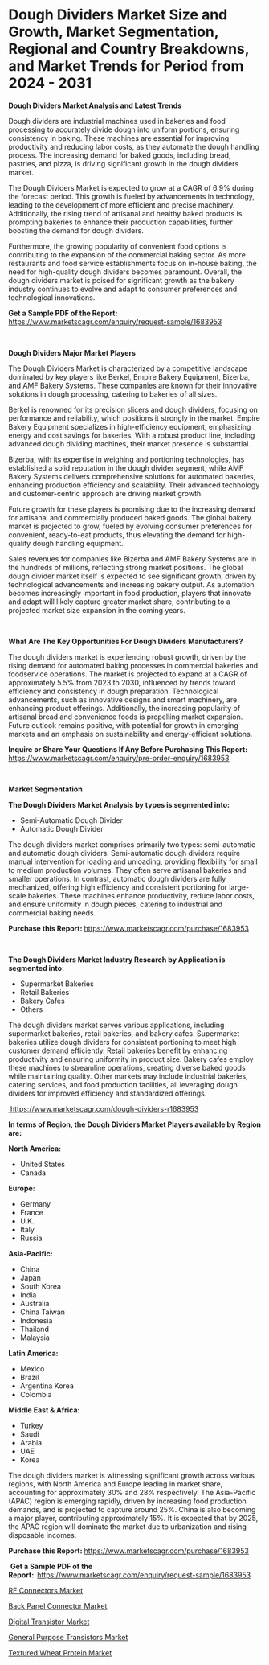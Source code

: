 <p><h1>Dough Dividers Market Size and Growth, Market Segmentation, Regional and Country Breakdowns, and Market Trends for Period from 2024 -  2031</h1></p><p><strong>Dough Dividers Market Analysis and Latest Trends</strong></p>
<p><p>Dough dividers are industrial machines used in bakeries and food processing to accurately divide dough into uniform portions, ensuring consistency in baking. These machines are essential for improving productivity and reducing labor costs, as they automate the dough handling process. The increasing demand for baked goods, including bread, pastries, and pizza, is driving significant growth in the dough dividers market.</p><p>The Dough Dividers Market is expected to grow at a CAGR of 6.9% during the forecast period. This growth is fueled by advancements in technology, leading to the development of more efficient and precise machinery. Additionally, the rising trend of artisanal and healthy baked products is prompting bakeries to enhance their production capabilities, further boosting the demand for dough dividers. </p><p>Furthermore, the growing popularity of convenient food options is contributing to the expansion of the commercial baking sector. As more restaurants and food service establishments focus on in-house baking, the need for high-quality dough dividers becomes paramount. Overall, the dough dividers market is poised for significant growth as the bakery industry continues to evolve and adapt to consumer preferences and technological innovations.</p></p>
<p><strong>Get a Sample PDF of the Report:&nbsp;</strong> <a href="https://www.marketscagr.com/enquiry/request-sample/1683953?utm_campaign=1683&utm_medium=2&utm_source=Github&utm_content=ia&utm_term=19102024&utm_id=dough-dividers">https://www.marketscagr.com/enquiry/request-sample/1683953</a></p>
<p>&nbsp;</p>
<p><strong>Dough Dividers Major Market Players</strong></p>
<p><p>The Dough Dividers Market is characterized by a competitive landscape dominated by key players like Berkel, Empire Bakery Equipment, Bizerba, and AMF Bakery Systems. These companies are known for their innovative solutions in dough processing, catering to bakeries of all sizes.</p><p>Berkel is renowned for its precision slicers and dough dividers, focusing on performance and reliability, which positions it strongly in the market. Empire Bakery Equipment specializes in high-efficiency equipment, emphasizing energy and cost savings for bakeries. With a robust product line, including advanced dough dividing machines, their market presence is substantial.</p><p>Bizerba, with its expertise in weighing and portioning technologies, has established a solid reputation in the dough divider segment, while AMF Bakery Systems delivers comprehensive solutions for automated bakeries, enhancing production efficiency and scalability. Their advanced technology and customer-centric approach are driving market growth.</p><p>Future growth for these players is promising due to the increasing demand for artisanal and commercially produced baked goods. The global bakery market is projected to grow, fueled by evolving consumer preferences for convenient, ready-to-eat products, thus elevating the demand for high-quality dough handling equipment.</p><p>Sales revenues for companies like Bizerba and AMF Bakery Systems are in the hundreds of millions, reflecting strong market positions. The global dough divider market itself is expected to see significant growth, driven by technological advancements and increasing bakery output. As automation becomes increasingly important in food production, players that innovate and adapt will likely capture greater market share, contributing to a projected market size expansion in the coming years.</p></p>
<p>&nbsp;</p>
<p><strong>What Are The Key Opportunities For Dough Dividers Manufacturers?</strong></p>
<p><p>The dough dividers market is experiencing robust growth, driven by the rising demand for automated baking processes in commercial bakeries and foodservice operations. The market is projected to expand at a CAGR of approximately 5.5% from 2023 to 2030, influenced by trends toward efficiency and consistency in dough preparation. Technological advancements, such as innovative designs and smart machinery, are enhancing product offerings. Additionally, the increasing popularity of artisanal bread and convenience foods is propelling market expansion. Future outlook remains positive, with potential for growth in emerging markets and an emphasis on sustainability and energy-efficient solutions.</p></p>
<p><strong>Inquire or Share Your Questions If Any Before Purchasing This Report:</strong> <a href="https://www.marketscagr.com/enquiry/pre-order-enquiry/1683953?utm_campaign=1683&utm_medium=2&utm_source=Github&utm_content=ia&utm_term=19102024&utm_id=dough-dividers">https://www.marketscagr.com/enquiry/pre-order-enquiry/1683953</a></p>
<p>&nbsp;</p>
<p><strong>Market Segmentation</strong></p>
<p><strong>The Dough Dividers Market Analysis by types is segmented into:</strong></p>
<p><ul><li>Semi-Automatic Dough Divider</li><li>Automatic Dough Divider</li></ul></p>
<p><p>The dough dividers market comprises primarily two types: semi-automatic and automatic dough dividers. Semi-automatic dough dividers require manual intervention for loading and unloading, providing flexibility for small to medium production volumes. They often serve artisanal bakeries and smaller operations. In contrast, automatic dough dividers are fully mechanized, offering high efficiency and consistent portioning for large-scale bakeries. These machines enhance productivity, reduce labor costs, and ensure uniformity in dough pieces, catering to industrial and commercial baking needs.</p></p>
<p><strong>Purchase this Report:&nbsp;</strong><a href="https://www.marketscagr.com/purchase/1683953?utm_campaign=1683&utm_medium=2&utm_source=Github&utm_content=ia&utm_term=19102024&utm_id=dough-dividers">https://www.marketscagr.com/purchase/1683953</a></p>
<p>&nbsp;</p>
<p><strong>The Dough Dividers Market Industry Research by Application is segmented into:</strong></p>
<p><ul><li>Supermarket Bakeries</li><li>Retail Bakeries</li><li>Bakery Cafes</li><li>Others</li></ul></p>
<p><p>The dough dividers market serves various applications, including supermarket bakeries, retail bakeries, and bakery cafes. Supermarket bakeries utilize dough dividers for consistent portioning to meet high customer demand efficiently. Retail bakeries benefit by enhancing productivity and ensuring uniformity in product size. Bakery cafes employ these machines to streamline operations, creating diverse baked goods while maintaining quality. Other markets may include industrial bakeries, catering services, and food production facilities, all leveraging dough dividers for improved efficiency and standardized offerings.</p></p>
<p><a href="https://www.marketscagr.com/dough-dividers-r1683953?utm_campaign=1683&utm_medium=2&utm_source=Github&utm_content=ia&utm_term=19102024&utm_id=dough-dividers">&nbsp;https://www.marketscagr.com/dough-dividers-r1683953</a></p>
<p><strong>In terms of Region, the Dough Dividers Market Players available by Region are:</strong></p>
<p>
    <p> <strong> North America: </strong>
        <ul>
            <li>United States</li>
            <li>Canada</li>
        </ul>
        </p> 
    <p> <strong> Europe: </strong>
        <ul>
            <li>Germany</li>
            <li>France</li>
            <li>U.K.</li>
            <li>Italy</li>
            <li>Russia</li>
        </ul>
        </p> 
    <p> <strong> Asia-Pacific: </strong>
        <ul>
            <li>China</li>
            <li>Japan</li>
            <li>South Korea</li>
            <li>India</li>
            <li>Australia</li>
            <li>China Taiwan</li>
            <li>Indonesia</li>
            <li>Thailand</li>
            <li>Malaysia</li>
        </ul>
        </p> 
    <p> <strong> Latin America: </strong>
        <ul>
            <li>Mexico</li>
            <li>Brazil</li>
            <li>Argentina Korea</li>
            <li>Colombia</li>
        </ul>
        </p> 
    <p> <strong> Middle East & Africa: </strong>
        <ul>
            <li>Turkey</li>
            <li>Saudi</li>
            <li>Arabia</li>
            <li>UAE</li>
            <li>Korea</li>
        </ul>
    </p>
    </p>
<p><p>The dough dividers market is witnessing significant growth across various regions, with North America and Europe leading in market share, accounting for approximately 30% and 28% respectively. The Asia-Pacific (APAC) region is emerging rapidly, driven by increasing food production demands, and is projected to capture around 25%. China is also becoming a major player, contributing approximately 15%. It is expected that by 2025, the APAC region will dominate the market due to urbanization and rising disposable incomes.</p></p>
<p><strong>Purchase this Report: </strong><a href="https://www.marketscagr.com/purchase/1683953?utm_campaign=1683&utm_medium=2&utm_source=Github&utm_content=ia&utm_term=19102024&utm_id=dough-dividers">https://www.marketscagr.com/purchase/1683953</a></p>
<p>&nbsp;<strong>Get a Sample PDF of the Report:&nbsp;&nbsp;</strong><a href="https://www.marketscagr.com/enquiry/request-sample/1683953?utm_campaign=1683&utm_medium=2&utm_source=Github&utm_content=ia&utm_term=19102024&utm_id=dough-dividers">https://www.marketscagr.com/enquiry/request-sample/1683953</a></p>
<p><strong></strong></p>
<p><p><a href="https://www.linkedin.com/pulse/rf-connectors-market-evolution-future-outlook-forecasting-dgkpc?utm_campaign=1683&utm_medium=2&utm_source=Github&utm_content=ia&utm_term=19102024&utm_id=dough-dividers">RF Connectors Market</a></p><p><a href="https://www.linkedin.com/pulse/market-leaders-laggards-global-back-panel-connector-trends-05asc?utm_campaign=1683&utm_medium=2&utm_source=Github&utm_content=ia&utm_term=19102024&utm_id=dough-dividers">Back Panel Connector Market</a></p><p><a href="https://www.linkedin.com/pulse/digital-transistor-market-trends-insights-type-application-qb6ac?utm_campaign=1683&utm_medium=2&utm_source=Github&utm_content=ia&utm_term=19102024&utm_id=dough-dividers">Digital Transistor Market</a></p><p><a href="https://www.linkedin.com/pulse/sustainability-trends-general-purpose-transistors-industry-3sfmc?utm_campaign=1683&utm_medium=2&utm_source=Github&utm_content=ia&utm_term=19102024&utm_id=dough-dividers">General Purpose Transistors Market</a></p><p><a href="https://github.com/AnnDiaz698/Market-Research-Report-List-1/blob/main/textured-wheat-protein-market.md?utm_campaign=1683&utm_medium=2&utm_source=Github&utm_content=ia&utm_term=19102024&utm_id=dough-dividers">Textured Wheat Protein Market</a></p></p>